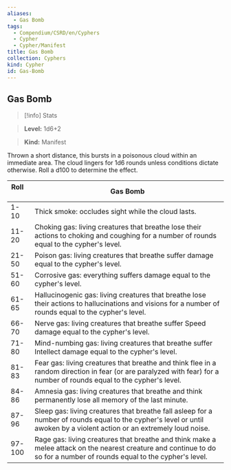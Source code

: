 ```yaml
---
aliases:
  - Gas Bomb
tags:
  - Compendium/CSRD/en/Cyphers
  - Cypher
  - Cypher/Manifest
title: Gas Bomb
collection: Cyphers
kind: Cypher
id: Gas-Bomb
---
```

## Gas Bomb    
>[!info] Stats    
> **Level:** 1d6+2    
> **Kind:** Manifest  
    
Thrown a short distance, this bursts in a poisonous cloud within an immediate area. The cloud lingers for 1d6 rounds unless conditions dictate otherwise. Roll a d100 to determine the effect.    
  
| Roll &nbsp; &nbsp; &nbsp; | Gas Bomb                                                                                                                                                                |
| ------------------------- | ----------------------------------------------------------------------------------------------------------------------------------------------------------------------- |
| 1-10                      | Thick smoke: occludes sight while the cloud lasts.                                                                                                                      |
| 11-20                     | Choking gas: living creatures that breathe lose their actions to choking and coughing for a number of rounds equal to the cypher's level.                               |
| 21-50                     | Poison gas: living creatures that breathe suffer damage equal to the cypher's level.                                                                                    |
| 51-60                     | Corrosive gas: everything suffers damage equal to the cypher's level.                                                                                                   |
| 61-65                     | Hallucinogenic gas: living creatures that breathe lose their actions to hallucinations and visions for a number of rounds equal to the cypher's level.                  |
| 66-70                     | Nerve gas: living creatures that breathe suffer Speed damage equal to the cypher's level.                                                                               |
| 71-80                     | Mind-numbing gas: living creatures that breathe suffer Intellect damage equal to the cypher's level.                                                                    |
| 81-83                     | Fear gas: living creatures that breathe and think flee in a random direction in fear (or are paralyzed with fear) for a number of rounds equal to the cypher's level.   |
| 84-86                     | Amnesia gas: living creatures that breathe and think permanently lose all memory of the last minute.                                                                    |
| 87-96                     | Sleep gas: living creatures that breathe fall asleep for a number of rounds equal to the cypher's level or until awoken by a violent action or an extremely loud noise. |
| 97-100                    | Rage gas: living creatures that breathe and think make a melee attack on the nearest creature and continue to do so for a number of rounds equal to the cypher's level. |
